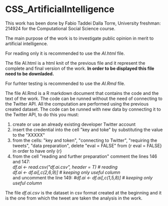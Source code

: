 # CSS_ArtificialIntelligence

This work has been done by Fabio Taddei Dalla Torre, University freshman: 214924 for the Computational Social Science course.

The main purpose of the work is to investigate public opinion in merit to artificial intelligence.

For reading only it is recommended to use the *AI.html* file.

 The file AI.html is a html knit of the previous file and it represent the complete and final version of the work.
 **In order to be displayed this file need to be downladed.**

For furhter testing is recommended to use the *AI.Rmd* file.

The file AI.Rmd is a R markdown document that contains the code and the text of the work. The code can be runned without the need of connecting to the Twitter API.
All the computation are performed using the previous created dataset.
The code can be runned with new data by connecting it to the Twitter API, to do this you must:
   
1. create or use an already existing developer Twitter account
2. insert the credential into the cell "key and toke" by substituting the value to the "XXXXX"
3. from the cells: "key and token", "connecting to Twitter", "requiring the tweets", "data preparation", delete "eval = FALSE" from {r eval = FALSE} in order to have
only {r}
4. from the cell "reading and further preparation" comment the lines 146 and 147: <br>
*df.ai <- read.csv("df.ai.csv", header = T) # reading* <br>
*df.ai <- df.ai[,c(2,6,9)] # keeping only useful column* <br>
and uncomment the line 149: *#df.ai <- df.ai[,c(1,5,8)] # keeping only useful column*
  
 The file *df.ai.csv* is the dataset in csv format created at the beginning and it is the one from which the tweet are taken the analysis in the work.
